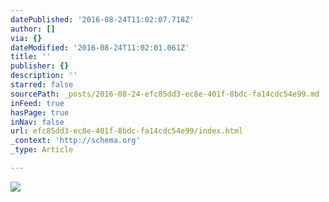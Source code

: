 ```yaml
---
datePublished: '2016-08-24T11:02:07.718Z'
author: []
via: {}
dateModified: '2016-08-24T11:02:01.061Z'
title: ''
publisher: {}
description: ''
starred: false
sourcePath: _posts/2016-08-24-efc85dd3-ec8e-401f-8bdc-fa14cdc54e99.md
inFeed: true
hasPage: true
inNav: false
url: efc85dd3-ec8e-401f-8bdc-fa14cdc54e99/index.html
_context: 'http://schema.org'
_type: Article

---
```

![](https://the-grid-user-content.s3-us-west-2.amazonaws.com/fbf43be3-bf1a-442f-8685-186c2f14ac0d.jpg)